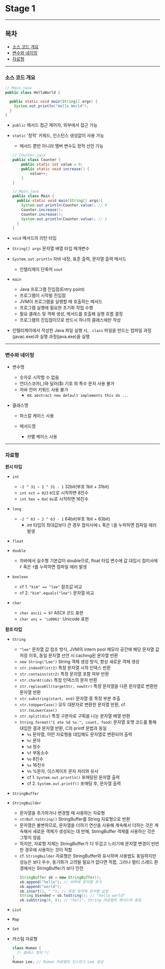 # Stage 1

---

## 목차

- [소스 코드 개요](#소스-코드-개요)
- [변수와 네이밍](#변수와-네이밍)
- [자료형](#자료형)

---

### 소스 코드 개요

```java
// Main.java
public class HelloWorld {

  public static void main(String[] args) {
    System.out.println("Hello World");
  }
}
```

- `public` 메서드 접근 제어자, 외부에서 접근 가능
- `static` '정적' 키워드, 인스턴스 생성없이 사용 가능
    - 메서드 뿐만 아니라 멤버 변수도 정적 선언 가능
    ```java
    // Counter.java
    public class Counter {
        public static int value = 0;
        public static void increase() {
            value++;
        }
    }
    
    // Main.java
    public class Main {
      public static void main(String[] args){
        System.out.println(Counter.value); // 0
        Counter.increase();
        Counter.increase();
        System.out.println(Counter.value); // 2
      }
    }
    ```

- `void` 메서드의 리턴 타입
- `String[] args` 문자열 배열 타입 매개변수
- `System.out.println` 자바 내장, 표준 출력, 문자열 출력 메서드
    - 인텔리제이 단축어 `sout`


- `main`
    - Java 프로그램 진입점(Entry point)
    - 프로그램이 시작될 진입점
    - JVM이 프로그램을 실행할 때 호출하는 메서드
    - 프로그램 실행에 필요한 초기화 작업 수행
    - 필요 클래스 및 객체 생성, 메서드를 호출해 실행 흐름 결정
    - 프로그램의 진입점이므로 반드시 하나의 클래스에만 작성

- 인텔리제이에서 작성한 Java 파일 실행 시, `.class` 파일을 만드는 컴파일 과정(javac.exe)과 실행 과정(java.exe)을 실행

---

### 변수와 네이밍

- 변수명
    - 숫자로 시작할 수 없음
    - 언더스코어(_)와 달러($) 기호 외 특수 문자 사용 불가
    - 자바 언어 키워드 사용 불가
        - ex. `abstract new default implements this do ...`


- 클래스명
    - 파스칼 케이스 사용

    - 메서드명
        - 카멜 케이스 사용

---

### 자료형

**원시 타입**

- `int`
    - `-2 ^ 31 ~ 2 ^ 31 - 1` 32bit(부호 1bit + 31bit)
    - `int oct = 023` `0`으로 시작하면 8진수
    - `int hex = 0xC` `0x`로 시작하면 16진수


- `long`
    - `-2 ^ 63 ~ 2 ^ 63 - 1` 64bit(부호 1bit + 63bit)
        - int 타입의 최대값보다 큰 경우 접미사에 `L` 혹은 `l`을 누락하면 컴파일 에러 발생


- `float`
- `double`
    - 자바에서 실수형 기본값이 double므로, float 타입 변수에 값 대입시 접미사에 `F` 혹은 `f`를 누락하면 컴파일 에러 발생


- `boolean`
    - cf 1. `"kim" == "lee"` 참조값 비교
    - cf 2. `"kim".equals("lee")` 문자열 비교


- `char`
    - `char ascii = 97` ASCII 코드 표현
    - `char uni = '\u0061'` Unicode 표현

**참조 타입**

- `String`
    - `"lee"` 문자열 값 참조 방식, JVM의 intern pool 메모리 공간에 해당 문자열 값 저장 이후, 동일 문자열 선언 시 caching된 문자열 반환
    - `new String("Lee")` String 객체 생성 방식, 항상 새로운 객체 생성
    - `str.indexOf(str2)` 특정 문자열 시작 인덱스 반환
    - `str.contains(str2)` 특정 문자열 포함 여부 반환
    - `str.charAt(idx)` 특정 인덱스의 문자 반환
    - `str.replaceAll(targetStr, newStr)` 특정 문자열을 다른 문자열로 변환한 문자열 반환
    - `str.substring(start, end)` 문자열 중 특정 부분 추출
    - `str.toUpperCase()` 모두 대문자로 변환한 문자열 반환, cf. `str.toLowerCase()`
    - `str.split(div)` 특정 구분자로 구획을 나눈 문자열 배열 반환
    - `String.format("I ate %d %s.", count, food)` 문자열 포맷 코드를 통해 대입한 결과 문자열 반환, C의 printf 문법과 동일
        - `%s` 문자열, 어떤 자료형을 대입해도 문자열로 변환되어 출력
        - `%c` 문자
        - `%d` 정수
        - `%f` 부동소수
        - `%o` 8진수
        - `%x` 16진수
        - `%%` %문자, 이스케이프 문자 처리와 유사
        - cf 1. `System.out.println()` 포매팅된 문자열 출력
        - cf 2. `System.out.printf()` 포매팅 후, 문자열 출력


- `StringBuffer`
- `StringBuilder`
    - 문자열을 추가하거나 변경할 때 사용하는 자료형
    - `strBuf.toString()` StringBuffer를 String 자료형으로 반환
    - 문자열은 불변하므로, 문자열을 더하기 연산을 사용해 계속해서 더하는 것은 계속해서 새로운 객체가 생성되는 데 반해, StringBuffer 객체를 사용하는 것은 그렇지 않음
    - 하지만, 자료형 자체는 StringBuffer가 더 무겁고 느리기에 문자열 변경이 빈번한 경우에 사용하는 것이 적합
    - cf. `StringBuilder` 자료형은 StringBuffer와 유사하며 사용법도 동일하지만 성능은 보다 우수, 동기화가 고려될 필요가 없다면 적합, 그러나 멀티 스레드 환경에서는
      StringBuffer가 보다 안전
      ```java
      StringBuffer sb = new StringBuffer();
      sb.append("hello"); // 버퍼에 문자열 추가
      sb.append("world");
      sb.insert(1, " "); // 특정 위치에 문자열 삽입
      String blended = sb.toString(); // "hello world"
      sb.subString(0, 4); // "hell", String 자료형의 메서드와 동일
      ```

- `List`


- `Map`


- `Set`


- 커스텀 자료형
  ```java
  class Human {
    /* 클래스 정의 */
  }
  Human Lee; // Human 자료형의 인스턴스 Lee 생성
  ```